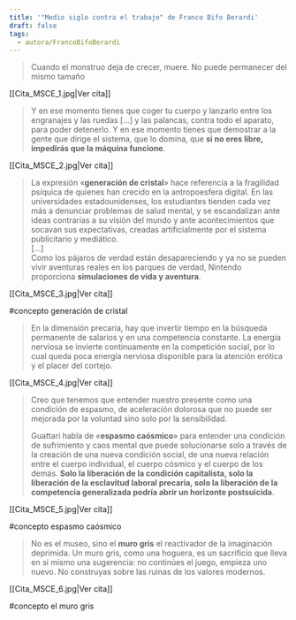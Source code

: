 ```yaml
---
title: '"Medio siglo contra el trabajo" de Franco Bifo Berardi'
draft: false
tags:
  - autora/FrancoBifoBerardi
---
```

> Cuando el monstruo deja de crecer, muere. No puede permanecer del mismo tamaño

[[Cita_MSCE_1.jpg|Ver cita]]

> Y en ese momento tienes que coger tu cuerpo y lanzarlo entre los engranajes y las ruedas \[...\] y las palancas, contra todo el aparato, para poder detenerlo. Y en ese momento tienes que demostrar a la gente que dirige el sistema, que lo domina, que **si no eres libre, impedirás que la máquina funcione**.

[[Cita_MSCE_2.jpg|Ver cita]]

> La expresión «**generación de cristal**» hace referencia a la fragilidad psíquica de quienes han crecido en la antropoesfera digital. En las universidades estadounidenses, los estudiantes tienden cada vez más a denunciar problemas de salud mental, y se escandalizan ante ideas contrarias a su visión del mundo y ante acontecimientos que socavan sus expectativas, creadas artificialmente por el sistema publicitario y mediático.  
> \[...\]  
> Como los pájaros de verdad están desapareciendo y ya no se pueden vivir aventuras reales en los parques de verdad, Nintendo proporciona **simulaciones de vida y aventura**.

[[Cita_MSCE_3.jpg|Ver cita]]

#concepto generación de cristal

> En la dimensión precaria, hay que invertir tiempo en la búsqueda permanente de salarios y en una competencia constante. La energía nerviosa se invierte continuamente en la competición social, por lo cual queda poca energía nerviosa disponible para la atención erótica y el placer del cortejo.

[[Cita_MSCE_4.jpg|Ver cita]]

> Creo que tenemos que entender nuestro presente como una condición de espasmo, de aceleración dolorosa que no puede ser mejorada por la voluntad sino solo por la sensibilidad.
> 
> Guattari habla de «**espasmo caósmico**» para entender una condición de sufrimiento y caos mental que puede solucionarse solo a través de la creación de una nueva condición social, de una nueva relación entre el cuerpo individual, el cuerpo cósmico y el cuerpo de los demás. **Solo la liberación de la condición capitalista, solo la liberación de la esclavitud laboral precaria, solo la liberación de la competencia generalizada podría abrir un horizonte postsuicida**.

[[Cita_MSCE_5.jpg|Ver cita]]

#concepto espasmo caósmico

> No es el museo, sino el **muro gris** el reactivador de la imaginación deprimida. Un muro gris, como una hoguera, es un sacrificio que lleva en sí mismo una sugerencia: no continúes el juego, empieza uno nuevo. No construyas sobre las ruinas de los valores modernos.

[[Cita_MSCE_6.jpg|Ver cita]]

#concepto el muro gris